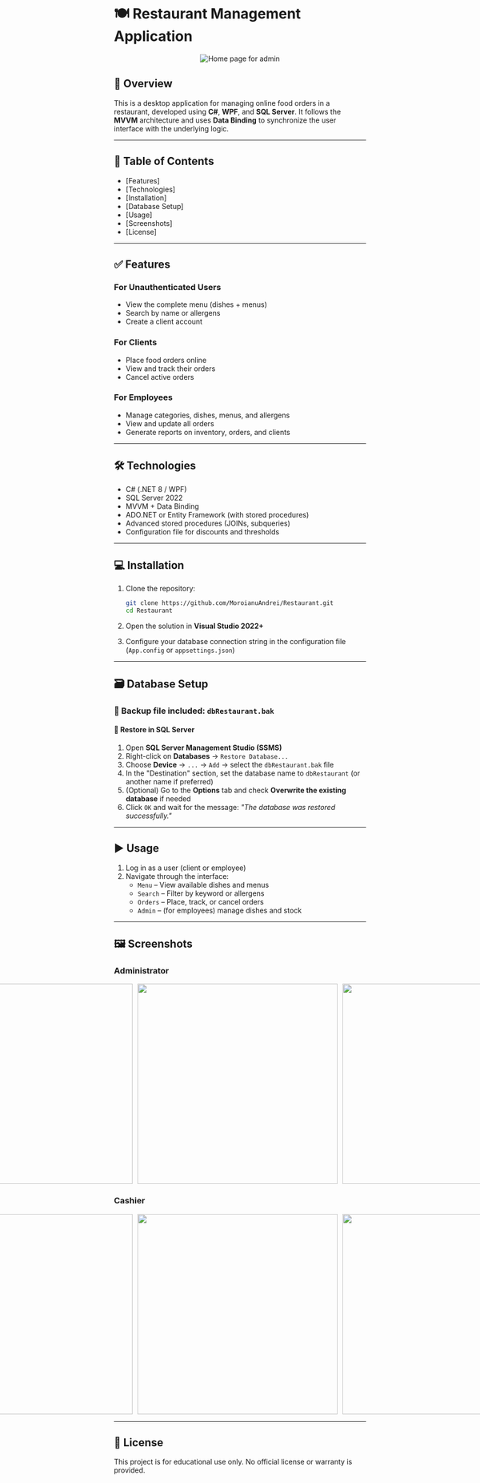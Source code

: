 # 🍽️ Restaurant Management Application

<div style="display: flex; justify-content: center;">
    <img src="https://github.com/user-attachments/assets/be905b3c-921f-4af1-b27c-d3fa39fccb92" alt="Home page for admin" width: 400px;">
</div>

## 📌 Overview
This is a desktop application for managing online food orders in a restaurant, developed using **C#**, **WPF**, and **SQL Server**. It follows the **MVVM** architecture and uses **Data Binding** to synchronize the user interface with the underlying logic.

---

## 📂 Table of Contents
- [Features]
- [Technologies]
- [Installation]
- [Database Setup]
- [Usage]
- [Screenshots]
- [License]

---

## ✅ Features

### For Unauthenticated Users
- View the complete menu (dishes + menus)
- Search by name or allergens
- Create a client account

### For Clients
- Place food orders online
- View and track their orders
- Cancel active orders

### For Employees
- Manage categories, dishes, menus, and allergens
- View and update all orders
- Generate reports on inventory, orders, and clients

---

## 🛠️ Technologies

- C# (.NET 8 / WPF)
- SQL Server 2022
- MVVM + Data Binding
- ADO.NET or Entity Framework (with stored procedures)
- Advanced stored procedures (JOINs, subqueries)
- Configuration file for discounts and thresholds

---

## 💻 Installation

1. Clone the repository:
   ```bash
   git clone https://github.com/MoroianuAndrei/Restaurant.git
   cd Restaurant
   ```

2. Open the solution in **Visual Studio 2022+**

3. Configure your database connection string in the configuration file (`App.config` or `appsettings.json`)

---

## 🗃️ Database Setup

### 📁 Backup file included: `dbRestaurant.bak`

#### 🔄 Restore in SQL Server

1. Open **SQL Server Management Studio (SSMS)**
2. Right-click on **Databases** → `Restore Database...`
3. Choose **Device** → `...` → `Add` → select the `dbRestaurant.bak` file
4. In the "Destination" section, set the database name to `dbRestaurant` (or another name if preferred)
5. (Optional) Go to the **Options** tab and check **Overwrite the existing database** if needed
6. Click `OK` and wait for the message: *"The database was restored successfully."*

---

## ▶️ Usage

1. Log in as a user (client or employee)
2. Navigate through the interface:
   - `Menu` – View available dishes and menus
   - `Search` – Filter by keyword or allergens
   - `Orders` – Place, track, or cancel orders
   - `Admin` – (for employees) manage dishes and stock

---

## 🖼️ Screenshots

### Administrator
<div style="display: flex; justify-content: center;">
    <img src="https://github.com/user-attachments/assets/45eb8d21-debc-46d7-917a-b852d7f7b579" style="margin-right: 10px; width: 400px;">
    <img src="https://github.com/user-attachments/assets/b2106511-b99b-4042-9f7a-e04620c86e08" style="margin-right: 10px; width: 400px;">
    <img src="https://github.com/user-attachments/assets/e7f87216-c147-43e4-b97b-01e12e7f3cdd" style="margin-right: 10px; width: 400px;">
    <img src="https://github.com/user-attachments/assets/585f1368-a64a-4732-9821-2a23c18d2303" style="margin-right: 10px; width: 400px;">
    <img src="https://github.com/user-attachments/assets/0ab658fe-daef-4f93-876a-e45105542885" style="margin-right: 10px; width: 400px;">
    <img src="https://github.com/user-attachments/assets/ab139279-aa1b-4a95-a3f8-92c490ab4ff5" style="margin-right: 10px; width: 400px;">
    <img src="https://github.com/user-attachments/assets/af12fcbf-5acc-465e-9127-d7c6770b2116" style="margin-right: 10px; width: 400px;">
</div>

### Cashier
<div style="display: flex; justify-content: center;">
    <img src="https://github.com/user-attachments/assets/d16d04a8-113a-409f-aff6-b6d2f281d455" style="margin-right: 10px; width: 400px;">
    <img src="https://github.com/user-attachments/assets/856fb67f-c2a4-4db0-aa6a-78305a92142b" style="margin-right: 10px; width: 400px;">
    <img src="https://github.com/user-attachments/assets/1f5fb6c1-b2ef-402e-89d4-917773d847e4" style="margin-right: 10px; width: 400px;">
</div>

---

## 📄 License

This project is for educational use only. No official license or warranty is provided.
